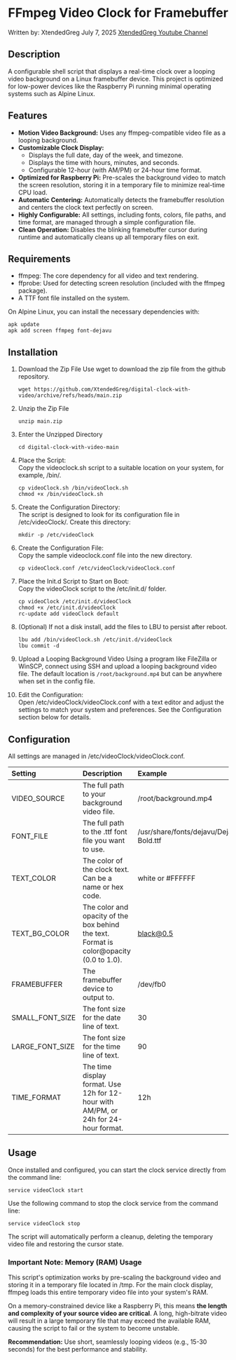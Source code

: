 # **FFmpeg Video Clock for Framebuffer**
Written by: XtendedGreg July 7, 2025 [XtendedGreg Youtube Channel](https://www.youtube.com/@xtendedgreg)

## Description

A configurable shell script that displays a real-time clock over a looping video background on a Linux framebuffer device. This project is optimized for low-power devices like the Raspberry Pi running minimal operating systems such as Alpine Linux.

## **Features**

* **Motion Video Background:** Uses any ffmpeg-compatible video file as a looping background.  
* **Customizable Clock Display:**  
  * Displays the full date, day of the week, and timezone.  
  * Displays the time with hours, minutes, and seconds.  
  * Configurable 12-hour (with AM/PM) or 24-hour time format.  
* **Optimized for Raspberry Pi:** Pre-scales the background video to match the screen resolution, storing it in a temporary file to minimize real-time CPU load.  
* **Automatic Centering:** Automatically detects the framebuffer resolution and centers the clock text perfectly on screen.  
* **Highly Configurable:** All settings, including fonts, colors, file paths, and time format, are managed through a simple configuration file.  
* **Clean Operation:** Disables the blinking framebuffer cursor during runtime and automatically cleans up all temporary files on exit.

## **Requirements**

* ffmpeg: The core dependency for all video and text rendering.  
* ffprobe: Used for detecting screen resolution (included with the ffmpeg package).  
* A TTF font file installed on the system.

On Alpine Linux, you can install the necessary dependencies with:
```
apk update  
apk add screen ffmpeg font-dejavu
```

## **Installation**

1. Download the Zip File
   Use wget to download the zip file from the github repository.
   ```
   wget https://github.com/XtendedGreg/digital-clock-with-video/archive/refs/heads/main.zip
   ```

2. Unzip the Zip File
   ```
   unzip main.zip
   ```

3. Enter the Unzipped Directory
   ```
   cd digital-clock-with-video-main
   ```

4. Place the Script:  
   Copy the videoclock.sh script to a suitable location on your system, for example, /bin/.
   ```
   cp videoClock.sh /bin/videoClock.sh
   chmod +x /bin/videoClock.sh
   ```

5. Create the Configuration Directory:  
   The script is designed to look for its configuration file in /etc/videoClock/. Create this directory:
   ```
   mkdir -p /etc/videoClock
   ```

6. Create the Configuration File:  
   Copy the sample videoclock.conf file into the new directory.
   ```
   cp videoClock.conf /etc/videoClock/videoClock.conf
   ```

7. Place the Init.d Script to Start on Boot:  
   Copy the videoClock script to the /etc/init.d/ folder.
   ```
   cp videoClock /etc/init.d/videoClock
   chmod +x /etc/init.d/videoClock
   rc-update add videoClock default
   ```

8. (Optional) If not a disk install, add the files to LBU to persist after reboot.
   ```
   lbu add /bin/videoClock.sh /etc/init.d/videoClock
   lbu commit -d
   ```

9. Upload a Looping Background Video
    Using a program like FileZilla or WinSCP, connect using SSH and upload a looping background video file.  The default location is ```/root/background.mp4``` but can be anywhere when set in the config file.
    
10. Edit the Configuration:  
   Open /etc/videoClock/videoClock.conf with a text editor and adjust the settings to match your system and preferences. See the Configuration section below for details.

## **Configuration**

All settings are managed in /etc/videoClock/videoClock.conf.

| Setting | Description | Example |
| :---- | :---- | :---- |
| VIDEO\_SOURCE | The full path to your background video file. | /root/background.mp4 |
| FONT\_FILE | The full path to the .ttf font file you want to use. | /usr/share/fonts/dejavu/DejaVuSans-Bold.ttf |
| TEXT\_COLOR | The color of the clock text. Can be a name or hex code. | white or \#FFFFFF |
| TEXT\_BG\_COLOR | The color and opacity of the box behind the text. Format is color@opacity (0.0 to 1.0). | black@0.5 |
| FRAMEBUFFER | The framebuffer device to output to. | /dev/fb0 |
| SMALL\_FONT\_SIZE | The font size for the date line of text. | 30 |
| LARGE\_FONT\_SIZE | The font size for the time line of text. | 90 |
| TIME\_FORMAT | The time display format. Use 12h for 12-hour with AM/PM, or 24h for 24-hour format. | 12h |

## **Usage**

Once installed and configured, you can start the clock service directly from the command line:
```
service videoClock start
```
Use the following command to stop the clock service from the command line:
```
service videoClock stop
```
The script will automatically perform a cleanup, deleting the temporary video file and restoring the cursor state.

### **Important Note: Memory (RAM) Usage**

This script's optimization works by pre-scaling the background video and storing it in a temporary file located in /tmp. For the main clock display, ffmpeg loads this entire temporary video file into your system's RAM.

On a memory-constrained device like a Raspberry Pi, this means **the length and complexity of your source video are critical**. A long, high-bitrate video will result in a large temporary file that may exceed the available RAM, causing the script to fail or the system to become unstable.

**Recommendation:** Use short, seamlessly looping videos (e.g., 15-30 seconds) for the best performance and stability.
